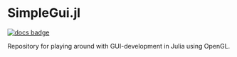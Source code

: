# SimpleGui.jl

[![docs badge](https://img.shields.io/badge/docs-latest-blue.svg)](https://erikbuer.github.io/SimpleGui.jl/dev/)

Repository for playing around with GUI-development in Julia using OpenGL.
